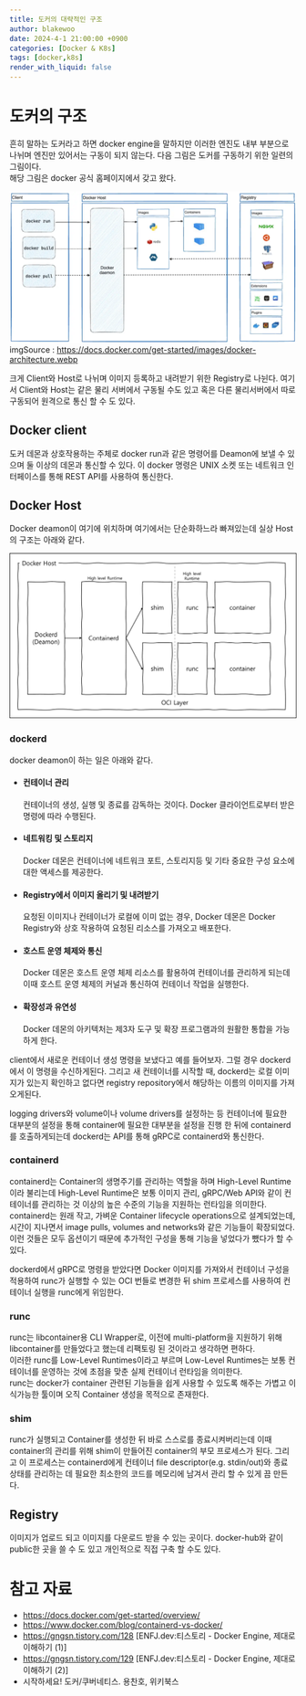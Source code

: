 ```yaml
---
title: 도커의 대략적인 구조
author: blakewoo
date: 2024-4-1 21:00:00 +0900
categories: [Docker & K8s]
tags: [docker,k8s]
render_with_liquid: false
---
```


# 도커의 구조
흔히 말하는 도커라고 하면 docker engine을 말하지만 이러한 엔진도 내부 부분으로 나뉘며
엔진만 있어서는 구동이 되지 않는다.
다음 그림은 도커를 구동하기 위한 일련의 그림이다.   
해당 그림은 docker 공식 홈페이지에서 갖고 왔다.

![img.png](/assets/blog/docker&k8s/docker_overview_img.png)      
imgSource : https://docs.docker.com/get-started/images/docker-architecture.webp

크게 Client와 Host로 나뉘며 이미지 등록하고 내려받기 위한 Registry로 나뉜다.
여기서 Client와 Host는 같은 물리 서버에서 구동될 수도 있고 혹은 다른 물리서버에서 따로 구동되어
원격으로 통신 할 수 도 있다.

## Docker client
도커 데몬과 상호작용하는 주체로 docker run과 같은 명령어를 Deamon에 보낼 수 있으며
둘 이상의 데몬과 통신할 수 있다.
이 docker 명령은 UNIX 소켓 또는 네트워크 인터페이스를 통해 REST API를 사용하여 통신한다.

## Docker Host
Docker deamon이 여기에 위치하며 여기에서는 단순화하느라 빠져있는데 실상 Host의 구조는
아래와 같다.

![img.png](/assets/blog/docker&k8s/docker_host_structure_img.png)

### dockerd
docker deamon이 하는 일은 아래와 같다.

- #### 컨테이너 관리   
  컨테이너의 생성, 실행 및 종료를 감독하는 것이다. Docker 클라이언트로부터 받은 명령에 따라 수행된다.
- #### 네트워킹 및 스토리지    
  Docker 데몬은 컨테이너에 네트워크 포트, 스토리지등 및 기타 중요한 구성 요소에 대한 액세스를 제공한다.
- #### Registry에서 이미지 올리기 및 내려받기   
  요청된 이미지나 컨테이너가 로컬에 이미 없는 경우, Docker 데몬은 Docker Registry와 상호 작용하여 요청된 리소스를 가져오고 배포한다.
- #### 호스트 운영 체제와 통신   
  Docker 데몬은 호스트 운영 체제 리소스를 활용하여 컨테이너를 관리하게 되는데 이때 호스트 운영 체제의 커널과 통신하여 컨테이너 작업을 실행한다.
- #### 확장성과 유연성   
  Docker 데몬의 아키텍처는 제3자 도구 및 확장 프로그램과의 원활한 통합을 가능하게 한다.

client에서 새로운 컨테이너 생성 명령을 보냈다고 예를 들어보자.
그럴 경우 dockerd에서 이 명령을 수신하게된다. 그리고
새 컨테이너를 시작할 때, dockerd는 로컬 이미지가 있는지 확인하고
없다면 registry repository에서 해당하는 이름의 이미지를 가져오게된다.

logging drivers와 volume이나 volume drivers를 설정하는 등
컨테이너에 필요한 대부분의 설정을 통해 container에
필요한 대부분을 설정을 진행 한 뒤에 containerd를 호출하게되는데
dockerd는 API를 통해 gRPC로 containerd와 통신한다.

### containerd

containerd는 Container의 생명주기를 관리하는 역할을 하며
High-Level Runtime이라 불리는데 High-Level Runtime은 보통 이미지 관리,
gRPC/Web API와 같이 컨테이너를 관리하는 것 이상의 높은 수준의 기능을 지원하는 런타임을 의미한다.
containerd는 원래 작고, 가벼운 Container lifecycle operations으로 설계되었는데,
시간이 지나면서 image pulls, volumes and networks와 같은 기능들이 확장되었다.
이런 것들은 모두 옵션이기 때문에 추가적인 구성을 통해 기능을 넣었다가 뺐다가 할 수 있다.

dockerd에서 gRPC로 명령을 받았다면 Docker 이미지를 가져와서 컨테이너 구성을 적용하여
runc가 실행할 수 있는 OCI 번들로 변경한 뒤
shim 프로세스를 사용하여 컨테이너 실행을 runc에게 위임한다.

### runc
runc는 libcontainer용 CLI Wrapper로, 이전에 multi-platform을 지원하기 위해
libcontainer를 만들었다고 했는데 리팩토링 된 것이라고 생각하면 편하다.   
이러한 runc를 Low-Level Runtimes이라고 부르며 Low-Level Runtimes는 보통 컨테이너를 운영하는 것에
초점을 맞춘 실제 컨테이너 런타임을 의미한다.   
runc는 docker가 container 관련된 기능들을 쉽게 사용할 수 있도록 해주는 가볍고 이식가능한 툴이며
오직 Container 생성을 목적으로 존재한다.

### shim
runc가 실행되고 Container를 생성한 뒤 바로 스스로를 종료시켜버리는데 이때 container의 관리를 위해
shim이 만들어진 container의 부모 프로세스가 된다. 그리고 이 프로세스는
containerd에게 컨테이너 file descriptor(e.g. stdin/out)와 종료 상태를 관리하는 데 필요한 최소한의 코드를
메모리에 남겨서 관리 할 수 있게 끔 만든다.


## Registry
이미지가 업로드 되고 이미지를 다운로드 받을 수 있는 곳이다.
docker-hub와 같이 public한 곳을 쓸 수 도 있고 개인적으로 직접 구축 할 수도 있다.

# 참고 자료
- https://docs.docker.com/get-started/overview/
- https://www.docker.com/blog/containerd-vs-docker/
- https://gngsn.tistory.com/128 [ENFJ.dev:티스토리 - Docker Engine, 제대로 이해하기 (1)]
- https://gngsn.tistory.com/129 [ENFJ.dev:티스토리 - Docker Engine, 제대로 이해하기 (2)]
- 시작하세요! 도커/쿠버네티스. 용찬호, 위키북스
